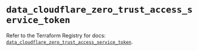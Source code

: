 # `data_cloudflare_zero_trust_access_service_token`

Refer to the Terraform Registry for docs: [`data_cloudflare_zero_trust_access_service_token`](https://registry.terraform.io/providers/cloudflare/cloudflare/5.5.0/docs/data-sources/zero_trust_access_service_token).
